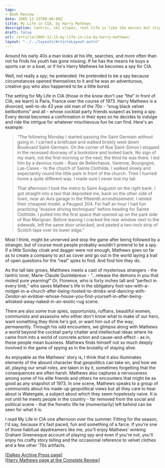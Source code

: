 ```yaml
---
tags:
- Book Review
date: 2005-12-15T00:00:00Z
title: My Life in CIA, by Harry Mathews 
description: tantric, ski slopes, real life is like the movies but slightly more boring
draft: false
url: /article/2005-12-15-my-life-in-cia-by-harry-mathews/
layout: "../../layouts/ArticleLayout.astro"
---
```

Around his early 40s a man looks at his life, searches, and more often than not he finds his youth has gone missing. If he has the means he buys a sports car or a boat, or if he's Harry Mathews he becomes a spy for CIA.

Well, not really a spy; he pretended. He pretended to be a spy because circumstances opened themselves to it and he was an adventurous, creative guy who also happened to be a little bored.

The setting for My Life in CIA (those in the know don't use “the” in front of CIA, we learn) is Paris, France over the course of 1973. Harry Mathews is a divorced, well-to-do 43 year old man of the 70s - “snug black velvet bellbottoms” and all - whose cocktail party friends suspect as being a spy. Every denial becomes a confirmation in their eyes so he decides to indulge and ride the intrigue for whatever mischievous fun he can find. Here's an example:

> “The following Monday I started passing the Saint Germain _without_ going in. I carried a briefcase and walked briskly west down Boulevard Saint-Germain. On the corner of Rue Saint-Simon I stopped in the recessed doorway of a bookstore and looked back. No sign of my mark, not the first morning or the next; the third he was there. I led him by a devious route - Rues de Bellechasse, Varenne, Bourgogne, Las-Cases - to the church of Sainte Clothilde. I walked slowly and expectantly round the little park in front of the church. Then I hurried home a quite different way. I made sure I never lost my tail.  
>   
> That afternoon I took the metro to Saint Augustin on the right bank. I got straight into a taxi that deposited me, back on the other side of town, near an Avis garage in the fifteenth arrondissement. I rented their cheapest model, a Peugeot 204. For half an hour I had fun practicing ”evasive driving techniques“ before heading for Sainte Clothilde. I pulled into the first space that opened up on the park side of Rue Marignan. Before leaving I cracked the rear window next to the sidewalk, left the same door unlocked, and pasted a two-inch strip of Scotch tape over its lower edge.”

Most I think, might be unnerved and stop the game after being followed by a stranger, but of course most people probably wouldn't pretend to be a spy. If a little Sunday cloak and dagger were not enough, Mathews goes so far as to create a company to act as cover and go out in the world laying a trail of open questions for the “real” spies to find. And find him they do.

As the tall tale grows, Matthews meets a cast of mysterious strangers - the tantric lover, Marie-Claude Quintelpreux - “...release the demons in you that molest pure yearning!” Or, Florence, who is forty inches tall and “perfect in every limb,” who saves Mathew's life in the obligatory foot-sex-with-a-midget-in-a-church-after-being-hosted-to-drinks-and-dancing-with-Zendor-an evildoer-whose-house-you-find-yourself-in-after-being-whisked-away-naked-in-an-exotic-rug scene.

There are also some true spies, opportunists, ruffians, beautiful women, communists and assassins who either don't know what to make of our hero, want something they think he's got, or want him out of the way; permanently. Through his odd encounters, we glimpse along with Mathews a world beyond the cocktail party chatter and intellectual ideas where he came from into a world of concrete action and cause-and-effect - as in, these people mean business. Mathews finds himself not so much deeply involved in the game of spying as in the brutality of staying alive.

As enjoyable as the Mathews' story is, I think that it also illuminates elements of the absurd character that geopolitics can take on, and how we all, playing our small roles, are taken in by it, sometimes forgetting that the consequences are often harsh. Mathews also captures a nervousness among some of his elite friends and others he encounters that might be as good as any snapshot of 1973. In one scene, Mathews speaks to a group of communists about his made-up geopolitical views but all they care to hear about is Watergate, a subject about which they seem hopelessly naive. It is not until he meets people in the country - far removed from the social and political scene - that the frenetic life he (momentarily) left behind can be seen for what it is.

I read My Life in CIA one afternoon over the summer. Fitting for the season, I'd say, because it's fast paced, fun and something of a farce. If you're one of those habitual daydreamers like me, you'll enjoy Mathews' winking Graham Greenesque account of playing spy and even if you're not, you'll enjoy his crafty story telling and the occasional reference to velvet clothes and a few other '70s artifacts.

\[[Dalkey Archive Press page](http://www.centerforbookculture.org/dalkey/backlist/mathews.html#my%20life)\]  
\[[Harry Mathews page at the Complete Review](http://www.complete-review.com/authors/mathewsh.htm)\]